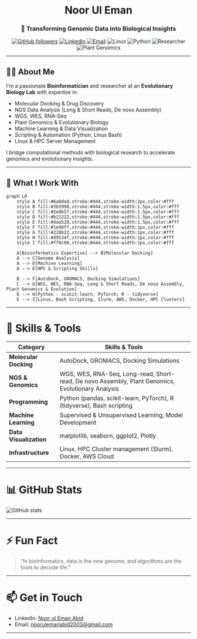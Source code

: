 
<div align="center">

# Noor Ul Eman

### 🔬 Transforming Genomic Data into Biological Insights

[![GitHub followers](https://img.shields.io/github/followers/NoorulemanAbid?label=Follow&style=social)](https://github.com/NoorulemanAbid)
[![LinkedIn](https://img.shields.io/badge/LinkedIn-Noor_Ul_Eman-blue?logo=linkedin&style=flat-square)](https://linkedin.com/in/noor-ul-eman-abid)
[![Email](https://img.shields.io/badge/Email-noorulemanabid2003@gmail.com-red?style=flat-square&logo=gmail)](mailto:noorulemanabid2003@gmail.com)
![Linux](https://img.shields.io/badge/Linux-Expert-orange?style=for-the-badge&logo=linux&logoColor=white)
![Python](https://img.shields.io/badge/Python-Advanced-blue?style=for-the-badge&logo=python&logoColor=white)
![Researcher](https://img.shields.io/badge/Researcher-Evolutionary%20Biology-green?style=for-the-badge&logo=academia&logoColor=white)
![Plant Genomics](https://img.shields.io/badge/Experience-Plant%20Genomics-brightgreen?style=for-the-badge)

</div>

---

## 👨‍💻 About Me

I'm a passionate **Bioinformatician** and researcher at an **Evolutionary Biology Lab** with expertise in:

- Molecular Docking & Drug Discovery  
- NGS Data Analysis (Long & Short Reads, De novo Assembly)  
- WGS, WES, RNA-Seq  
- Plant Genomics & Evolutionary Biology  
- Machine Learning & Data Visualization  
- Scripting & Automation (Python, Linux Bash)  
- Linux & HPC Server Management  

I bridge computational methods with biological research to accelerate genomics and evolutionary insights.

---

## 🔭 What I Work With

```mermaid
graph LR
    style A fill:#6a0dad,stroke:#444,stroke-width:2px,color:#fff
    style B fill:#3b5998,stroke:#444,stroke-width:1.5px,color:#fff
    style C fill:#2e8b57,stroke:#444,stroke-width:1.5px,color:#fff
    style D fill:#b22222,stroke:#444,stroke-width:1.5px,color:#fff
    style E fill:#daa520,stroke:#444,stroke-width:1.5px,color:#fff
    style F fill:#1e90ff,stroke:#444,stroke-width:1px,color:#fff
    style G fill:#228b22,stroke:#444,stroke-width:1px,color:#fff
    style H fill:#d9534f,stroke:#444,stroke-width:1px,color:#fff
    style I fill:#ff8c00,stroke:#444,stroke-width:1px,color:#fff

    A[Bioinformatics Expertise] --> B[Molecular Docking]
    A --> C[Genome Analysis]
    A --> D[Machine Learning]
    A --> E[HPC & Scripting Skills]

    B --> F[AutoDock, GROMACS, Docking Simulations]
    C --> G[WGS, WES, RNA-Seq, Long & Short Reads, De novo Assembly, Plant Genomics & Evolution]
    D --> H[Python - scikit-learn, PyTorch; R - tidyverse]
    E --> I[Linux, Bash Scripting, Slurm, AWS, Docker, HPC Clusters]
````

---

# 💼 Skills & Tools

| Category               | Skills & Tools                                                                                    |
| ---------------------- | ------------------------------------------------------------------------------------------------- |
| **Molecular Docking**  | AutoDock, GROMACS, Docking Simulations                                                            |
| **NGS & Genomics**     | WGS, WES, RNA-Seq, Long-read, Short-read, De novo Assembly, Plant Genomics, Evolutionary Analysis |
| **Programming**        | Python (pandas, scikit-learn, PyTorch), R (tidyverse), Bash scripting                             |
| **Machine Learning**   | Supervised & Unsupervised Learning, Model Development                                             |
| **Data Visualization** | matplotlib, seaborn, ggplot2, Plotly                                                              |
| **Infrastructure**     | Linux, HPC Cluster management (Slurm), Docker, AWS Cloud                                          |

---

# 📊 GitHub Stats

![GitHub stats](https://github-readme-stats.vercel.app/api?username=NoorulemanAbid\&show_icons=true\&theme=radical)

---

# ⚡ Fun Fact

> "In bioinformatics, data is the new genome, and algorithms are the tools to decode life."

---

# 📫 Get in Touch

* LinkedIn: [Noor ul Eman Abid](https://www.linkedin.com/in/noor-ul-eman-abid/)
* Email: [noorulemanabid2003@gmail.com](mailto:noorulemanabid2003@gmail.com)

---



